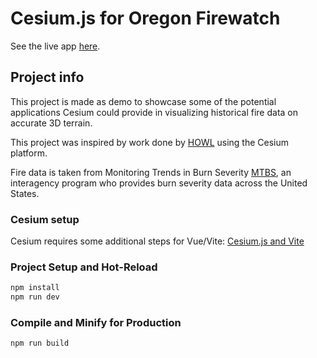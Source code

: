 # Cesium.js for Oregon Firewatch

See the live app [here](https://cesium-firewatch.vercel.app/).

## Project info

This project is made as demo to showcase some of the potential applications Cesium could provide in visualizing historical fire data on accurate 3D terrain. 

This project was inspired by work done by [HOWL](https://cesium.com/blog/2017/06/30/oregon-wildlands/) using the Cesium platform.

Fire data is taken from Monitoring Trends in Burn Severity [MTBS](https://mtbs.gov/), an interagency program who provides burn severity data across the United States.

### Cesium setup

Cesium requires some additional steps for Vue/Vite:
[Cesium.js and Vite](https://github.com/CesiumGS/cesium-vite-example)


### Project Setup and Hot-Reload

```sh
npm install
npm run dev
```

### Compile and Minify for Production

```sh
npm run build
```